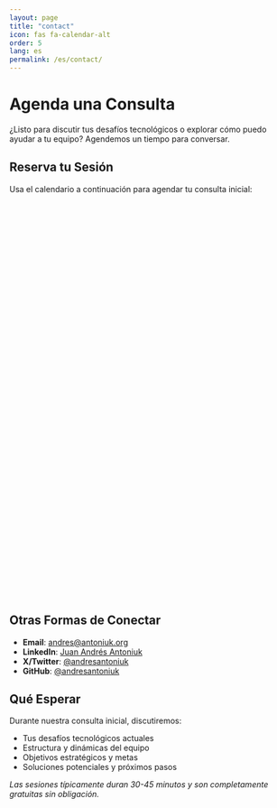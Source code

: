 ```yaml
---
layout: page
title: "contact"
icon: fas fa-calendar-alt
order: 5
lang: es
permalink: /es/contact/
---
```


# Agenda una Consulta

¿Listo para discutir tus desafíos tecnológicos o explorar cómo puedo ayudar a tu equipo? Agendemos un tiempo para conversar.

## Reserva tu Sesión

Usa el calendario a continuación para agendar tu consulta inicial:

<div class="calendly-embed-container">
  <!-- Calendly inline widget begin -->
  <div class="calendly-inline-widget" 
       data-url="https://calendly.com/antoniuk/initial-consultancy-contact" 
       style="min-width:320px;height:700px;"></div>
  <script type="text/javascript" src="https://assets.calendly.com/assets/external/widget.js" async></script>
  <!-- Calendly inline widget end -->
</div>

## Otras Formas de Conectar

- **Email**: [andres@antoniuk.org](mailto:andres@antoniuk.org)
- **LinkedIn**: [Juan Andrés Antoniuk](https://www.linkedin.com/in/andresantoniuk)
- **X/Twitter**: [@andresantoniuk](https://x.com/andresantoniuk)
- **GitHub**: [@andresantoniuk](https://github.com/andresantoniuk)

## Qué Esperar

Durante nuestra consulta inicial, discutiremos:
- Tus desafíos tecnológicos actuales
- Estructura y dinámicas del equipo
- Objetivos estratégicos y metas
- Soluciones potenciales y próximos pasos

*Las sesiones típicamente duran 30-45 minutos y son completamente gratuitas sin obligación.*
